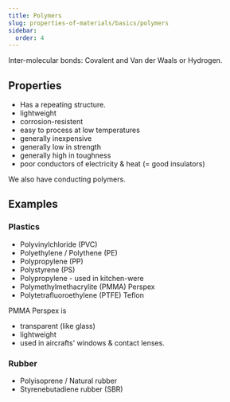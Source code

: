 ```yaml
---
title: Polymers
slug: properties-of-materials/basics/polymers
sidebar:
  order: 4
---
```


Inter-molecular bonds: Covalent and Van der Waals or Hydrogen.

## Properties

- Has a repeating structure.
- lightweight
- corrosion-resistent
- easy to process at low temperatures
- generally inexpensive
- generally low in strength
- generally high in toughness
- poor conductors of electricity & heat (= good insulators)

We also have conducting polymers.

## Examples

### Plastics

- Polyvinylchloride (PVC)
- Polyethylene / Polythene (PE)
- Polypropylene (PP)
- Polystyrene (PS)
- Polypropylene - used in kitchen-were
- Polymethylmethacrylite (PMMA) Perspex
- Polytetrafluoroethylene (PTFE) Teflon

PMMA Perspex is

- transparent (like glass)
- lightweight
- used in aircrafts' windows & contact lenses.

### Rubber

- Polyisoprene / Natural rubber
- Styrenebutadiene rubber (SBR)
